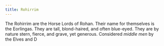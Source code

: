 ```yaml
---
title: Rohirrim
---
```


The Rohirrim are the Horse Lords of Rohan. Their name for themselves is
the Eorlingas. They are tall, blond-haired, and often blue-eyed. They
are by nature stern, fierce, and grave, yet generous. Considered *middle
men* by the Elves and D